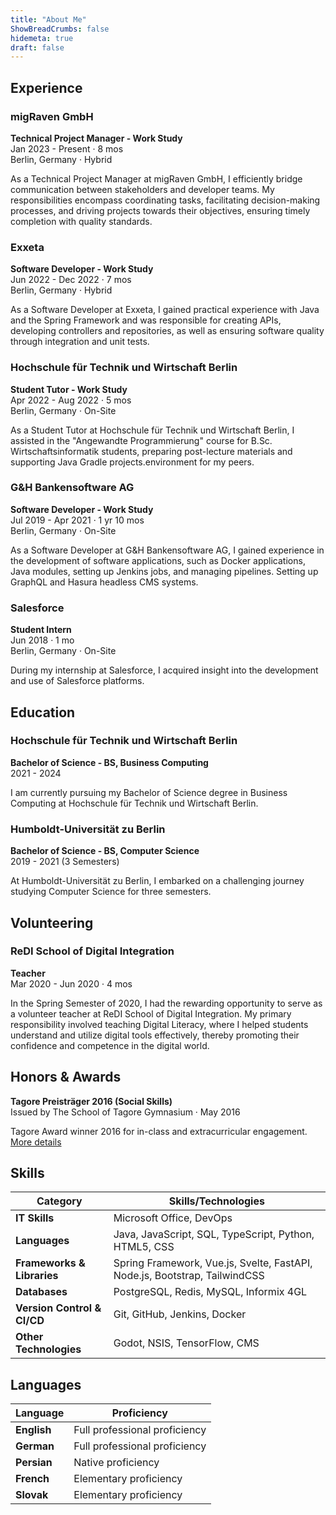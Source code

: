 ```yaml
---
title: "About Me"
ShowBreadCrumbs: false
hidemeta: true
draft: false
---
```


## Experience

### migRaven GmbH

**Technical Project Manager - Work Study**  
Jan 2023 - Present · 8 mos  
Berlin, Germany · Hybrid

As a Technical Project Manager at migRaven GmbH, I efficiently bridge communication between stakeholders and developer teams. My responsibilities encompass coordinating tasks, facilitating decision-making processes, and driving projects towards their objectives, ensuring timely completion with quality standards.

### Exxeta

**Software Developer - Work Study**  
Jun 2022 - Dec 2022 · 7 mos  
Berlin, Germany · Hybrid

As a Software Developer at Exxeta, I gained practical experience with Java and the Spring Framework and was responsible for creating APIs, developing controllers and repositories, as well as ensuring software quality through integration and unit tests.

### Hochschule für Technik und Wirtschaft Berlin

**Student Tutor - Work Study**  
Apr 2022 - Aug 2022 · 5 mos  
Berlin, Germany · On-Site

As a Student Tutor at Hochschule für Technik und Wirtschaft Berlin, I assisted in the "Angewandte Programmierung" course for B.Sc. Wirtschaftsinformatik students, preparing post-lecture materials and supporting Java Gradle projects.environment for my peers.

### G&H Bankensoftware AG

**Software Developer - Work Study**  
Jul 2019 - Apr 2021 · 1 yr 10 mos  
Berlin, Germany · On-Site

As a Software Developer at G&H Bankensoftware AG, I gained experience in the development of software applications, such as Docker applications, Java modules, setting up Jenkins jobs, and managing pipelines. Setting up GraphQL and Hasura headless CMS systems.

### Salesforce

**Student Intern**  
Jun 2018 · 1 mo  
Berlin, Germany · On-Site

During my internship at Salesforce, I acquired insight into the development and use of Salesforce platforms.

## Education

### Hochschule für Technik und Wirtschaft Berlin

**Bachelor of Science - BS, Business Computing**  
2021 - 2024

I am currently pursuing my Bachelor of Science degree in Business Computing at Hochschule für Technik und Wirtschaft Berlin.

### Humboldt-Universität zu Berlin

**Bachelor of Science - BS, Computer Science**  
2019 - 2021 (3 Semesters)

At Humboldt-Universität zu Berlin, I embarked on a challenging journey studying Computer Science for three semesters.

## Volunteering

### ReDI School of Digital Integration

**Teacher**  
Mar 2020 - Jun 2020 · 4 mos

In the Spring Semester of 2020, I had the rewarding opportunity to serve as a volunteer teacher at ReDI School of Digital Integration. My primary responsibility involved teaching Digital Literacy, where I helped students understand and utilize digital tools effectively, thereby promoting their confidence and competence in the digital world.

## Honors & Awards

**Tagore Preisträger 2016 (Social Skills)**  
Issued by The School of Tagore Gymnasium · May 2016

Tagore Award winner 2016 for in-class and extracurricular engagement.
[More details](https://aktivitaeten.tagore-gymnasium.de/herausragendes/preistraeger/)

## Skills

| Category                    | Skills/Technologies                                                        |
| --------------------------- | -------------------------------------------------------------------------- |
| **IT Skills**               | Microsoft Office, DevOps                                                   |
| **Languages**               | Java, JavaScript, SQL, TypeScript, Python, HTML5, CSS                      |
| **Frameworks & Libraries**  | Spring Framework, Vue.js, Svelte, FastAPI, Node.js, Bootstrap, TailwindCSS |
| **Databases**               | PostgreSQL, Redis, MySQL, Informix 4GL                                     |
| **Version Control & CI/CD** | Git, GitHub, Jenkins, Docker                                               |
| **Other Technologies**      | Godot, NSIS, TensorFlow, CMS                                               |

## Languages

| Language    | Proficiency                   |
| ----------- | ----------------------------- |
| **English** | Full professional proficiency |
| **German**  | Full professional proficiency |
| **Persian** | Native proficiency            |
| **French**  | Elementary proficiency        |
| **Slovak**  | Elementary proficiency        |

